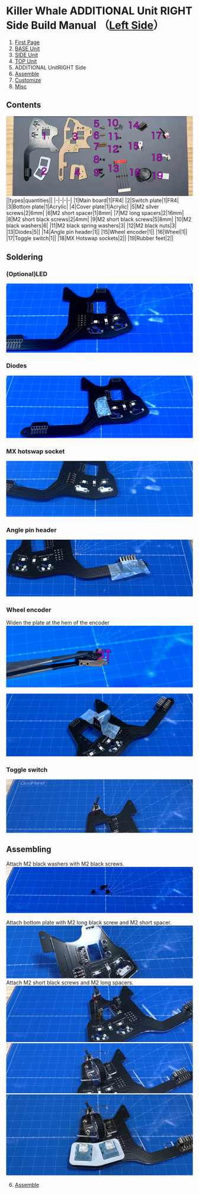 
# Killer Whale ADDITIONAL Unit RIGHT Side Build Manual （[Left Side](../leftside/5_ADD.md)）

1. [First Page](../README_EN.md)
2. [BASE Unit](../rightside/2_BASE.md)
3. [SIDE Unit](../rightside/3_SIDE_TRACKBALL.md)
4. [TOP Unit](../rightside/4_TOP.md)
5. ADDITIONAL UnitRIGHT Side
6. [Assemble](../rightside/6_ASSEMBLE.md)
7. [Customize](../rightside/7_CUSTOM.md)
8. [Misc](../rightside/8_MISC.md)

## Contents
![](../img/add/IMG_4929.jpg)    
||types|quantities||
|-|-|-|-|
|1|Main board|1|FR4|
|2|Switch plate|1|FR4|
|3|Bottom plate|1|Acrylic|
|4|Cover plate|1|Acrylic|
|5|M2 silver screws|2|6mm|
|6|M2 short spacer|1|8mm|
|7|M2 long spacers|2|16mm|
|8|M2 short black screws|2|4mm|
|9|M2 short black screws|5|8mm|
|10|M2 black washers|6|
|11|M2 black spring washers|3|
|12|M2 black nuts|3|
|13|Diodes|5||
|14|Angle pin header|1||
|15|Wheel encoder|1||
|16|Wheel|1||
|17|Toggle switch|1||
|18|MX Hotswap sockets|2||
|19|Rubber feet|2||

## Soldering
### (Optional)LED 
![](../img/add/IMG_6183.jpg)  

### Diodes
![](../img/add/IMG_6186.jpg)  

### MX hotswap socket
![](../img/add/IMG_6190.jpg)  

### Angle pin header 
![](../img/add/IMG_4970.jpg)  

### Wheel encoder
Widen the plate at the hem of the encoder 
![](../img/wheel/IMG_4976.jpg)  
 
![](../img/add/IMG_4981.jpg)  

### Toggle switch
![](../img/add/IMG_4991.jpg)  
  
## Assembling
Attach M2 black washers with M2 black screws. 
![](../img/add/IMG_5027.jpg)  

Attach bottom plate with M2 long black screw and M2 short spacer.
![](../img/add/IMG_5005.jpg)  
Attach M2 short black screws and M2 long spacers.
![](../img/add/IMG_5010.jpg)  
![](../img/add/IMG_5014.jpg)  
![](../img/add/IMG_5016.jpg)  

6. [Assemble](../rightside/6_ASSEMBLE.md)
